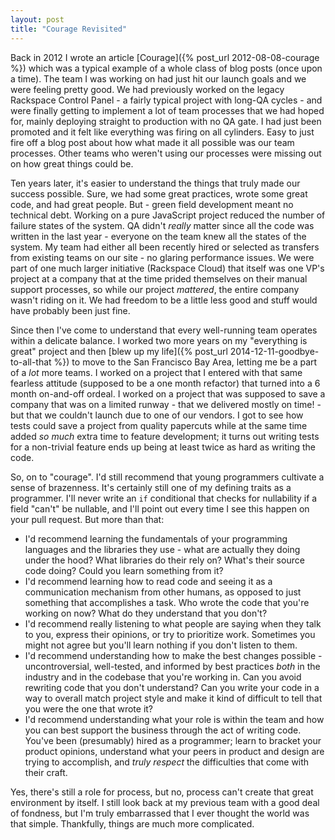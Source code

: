 ```yaml
---
layout: post
title: "Courage Revisited"
---
```


Back in 2012 I wrote an article [Courage]({% post_url 2012-08-08-courage %}) which was a typical example of a whole class of blog posts (once upon a time).  The team I was working on had just hit our launch goals and we were feeling pretty good.  We had previously worked on the legacy Rackspace Control Panel - a fairly typical project with long-QA cycles - and were finally getting to implement a lot of team processes that we had hoped for, mainly deploying straight to production with no QA gate.  I had just been promoted and it felt like everything was firing on all cylinders.  Easy to just fire off a blog post about how what made it all possible was our team processes.  Other teams who weren't using our processes were missing out on how great things could be.

Ten years later, it's easier to understand the things that truly made our success possible.  Sure, we had some great practices, wrote some great code, and had great people.  But - green field development meant no technical debt.  Working on a pure JavaScript project reduced the number of failure states of the system.  QA didn't _really_ matter since all the code was written in the last year - everyone on the team knew all the states of the system.  My team had either all been recently hired or selected as transfers from existing teams on our site - no glaring performance issues.  We were part of one much larger initiative (Rackspace Cloud) that itself was one VP's project at a company that at the time prided themselves on their manual support processes, so while our project _mattered_, the entire company wasn't riding on it.  We had freedom to be a little less good and stuff would have probably been just fine.

Since then I've come to understand that every well-running team operates within a delicate balance.  I worked two more years on my "everything is great" project and then [blew up my life]({% post_url 2014-12-11-goodbye-to-all-that %}) to move to the San Francisco Bay Area, letting me be a part of a _lot_ more teams.  I worked on a project that I entered with that same fearless attitude (supposed to be a one month refactor) that turned into a 6 month on-and-off ordeal.  I worked on a project that was supposed to save a company that was on a limited runway - that we delivered mostly on time! - but that we couldn't launch due to one of our vendors.  I got to see how tests could save a project from quality papercuts while at the same time added _so much_ extra time to feature development; it turns out writing tests for a non-trivial feature ends up being at least twice as hard as writing the code.

So, on to "courage".  I'd still recommend that young programmers cultivate a sense of brazenness.  It's certainly still one of my defining traits as a programmer.  I'll never write an `if` conditional that checks for nullability if a field "can't" be nullable, and I'll point out every time I see this happen on your pull request.  But more than that:

* I'd recommend learning the fundamentals of your programming languages and the libraries they use - what are actually they doing under the hood?  What libraries do their rely on?  What's their source code doing?  Could you learn something from it?
* I'd recommend learning how to read code and seeing it as a communication mechanism from other humans, as opposed to just something that accomplishes a task.  Who wrote the code that you're working on now?  What do they understand that you don't?
* I'd recommend really listening to what people are saying when they talk to you, express their opinions, or try to prioritize work.  Sometimes you might not agree but you'll learn nothing if you don't listen to them.
* I'd recommend understanding how to make the best changes possible - uncontroversial, well-tested, and informed by best practices *both* in the industry and in the codebase that you're working in.  Can you avoid rewriting code that you don't understand?  Can you write your code in a way to overall match project style and make it kind of difficult to tell that you were the one that wrote it?
* I'd recommend understanding what your role is within the team and how you can best support the business through the act of writing code.  You've been (presumably) hired as a programmer; learn to bracket your product opinions, understand what your peers in product and design are trying to accomplish, and _truly respect_ the difficulties that come with their craft.

Yes, there's still a role for process, but no, process can't create that great environment by itself.  I still look back at my previous team with a good deal of fondness, but I'm truly embarrassed that I ever thought the world was that simple.  Thankfully, things are much more complicated.
